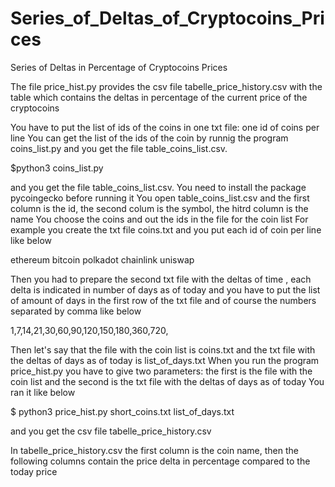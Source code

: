 # Series_of_Deltas_of_Cryptocoins_Prices
Series of Deltas in Percentage of Cryptocoins Prices

The file price_hist.py provides the csv file tabelle_price_history.csv with the table which contains the deltas in percentage of the current price of the cryptocoins

You have to put the list of ids of the coins in one txt file: one id of coins per line 
You can get the list of the ids of the coin by runnig the program coins_list.py and you get the file table_coins_list.csv. 

$python3 coins_list.py

and you get the file table_coins_list.csv. 
You need to install the package pycoingecko before running it
You open table_coins_list.csv and the first column is the id, the second colum is the symbol, the hitrd column is the name
You choose the coins and out the ids in the file for the coin list
For example you create the txt file coins.txt and you put each id of coin per line like below

ethereum
bitcoin
polkadot
chainlink
uniswap

Then you had to prepare the second txt file with the deltas of time , each delta is indicated in number of days as of today and you have to put the list of amount of days in the first row of the txt file and of course the numbers separated by comma like below

1,7,14,21,30,60,90,120,150,180,360,720,

Then let's say that the file with the coin list is coins.txt and the txt file with the deltas of days as of today is list_of_days.txt
When you run the program price_hist.py you have to give two parameters: the first is the file with the coin list and the second is the txt file with the deltas of days as of today
You ran it like below  

$ python3 price_hist.py short_coins.txt list_of_days.txt 

and you get the csv file tabelle_price_history.csv

In tabelle_price_history.csv the first column is the coin name, then the following columns contain the price delta in percentage compared to the today price


